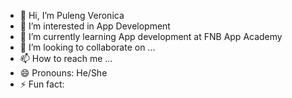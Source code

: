 - 👋 Hi, I’m Puleng Veronica
- 👀 I’m interested in App Development 
- 🌱 I’m currently learning App development at FNB App Academy 
- 💞️ I’m looking to collaborate on ...
- 📫 How to reach me ...
- 😄 Pronouns: He/She 
- ⚡ Fun fact: 

<!---
NthabisengIrene1983/NthabisengIrene1983 is a ✨ special ✨ repository because its `README.md` (this file) appears on your GitHub profile.
You can click the Preview link to take a look at your changes.
--->
